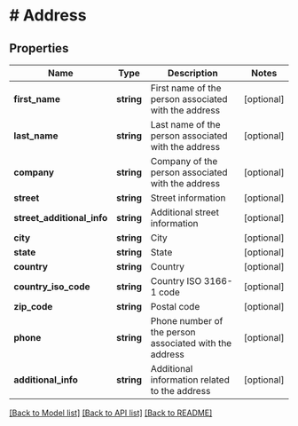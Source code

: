 # # Address

## Properties

Name | Type | Description | Notes
------------ | ------------- | ------------- | -------------
**first_name** | **string** | First name of the person associated with the address | [optional]
**last_name** | **string** | Last name of the person associated with the address | [optional]
**company** | **string** | Company of the person associated with the address | [optional]
**street** | **string** | Street information | [optional]
**street_additional_info** | **string** | Additional street information | [optional]
**city** | **string** | City | [optional]
**state** | **string** | State | [optional]
**country** | **string** | Country | [optional]
**country_iso_code** | **string** | Country ISO 3166-1 code | [optional]
**zip_code** | **string** | Postal code | [optional]
**phone** | **string** | Phone number of the person associated with the address | [optional]
**additional_info** | **string** | Additional information related to the address | [optional]

[[Back to Model list]](../../README.md#models) [[Back to API list]](../../README.md#endpoints) [[Back to README]](../../README.md)
